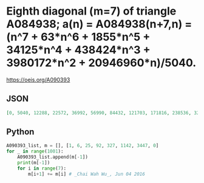 # Eighth diagonal \(m\=7\) of triangle A084938; a\(n\) \= A084938\(n\+7,n\) \= \(n^7 \+ 63\*n^6 \+ 1855\*n^5 \+ 34125\*n^4 \+ 438424\*n^3 \+ 3980172\*n^2 \+ 20946960\*n\)/5040\.
https://oeis.org/A090393
## JSON
```JSON
[0, 5040, 12288, 22572, 36992, 56990, 84432, 121703, 171816, 238536, 326520, 441474, 590328, 781430, 1024760, 1332165, 1717616, 2197488, 2790864, 3519864, 4410000, 5490558, 6795008, 8361443, 10233048, 12458600, 15093000, 18197838]
```
## Python
```Python
A090393_list, m = [], [1, 6, 25, 92, 327, 1142, 3447, 0]
for _ in range(1001):
    A090393_list.append(m[-1])
    print(m[-1])
    for i in range(7):
        m[i+1] += m[i] # _Chai Wah Wu_, Jun 04 2016
```
